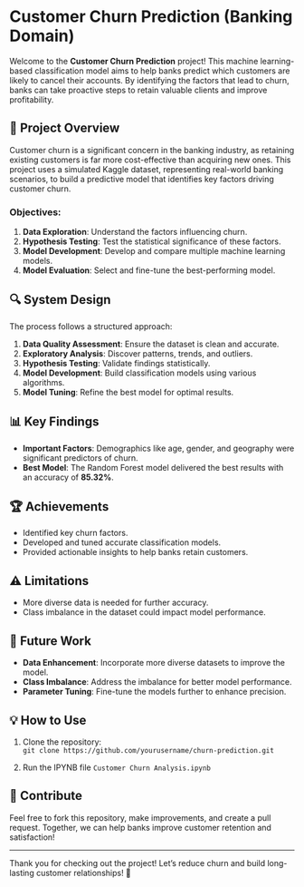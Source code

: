 # Customer Churn Prediction (Banking Domain)

Welcome to the **Customer Churn Prediction** project! This machine learning-based classification model aims to help banks predict which customers are likely to cancel their accounts. By identifying the factors that lead to churn, banks can take proactive steps to retain valuable clients and improve profitability.

## 🚀 **Project Overview**
Customer churn is a significant concern in the banking industry, as retaining existing customers is far more cost-effective than acquiring new ones. This project uses a simulated Kaggle dataset, representing real-world banking scenarios, to build a predictive model that identifies key factors driving customer churn.

### **Objectives:**
1. **Data Exploration**: Understand the factors influencing churn.
2. **Hypothesis Testing**: Test the statistical significance of these factors.
3. **Model Development**: Develop and compare multiple machine learning models.
4. **Model Evaluation**: Select and fine-tune the best-performing model.

## 🔍 **System Design**
The process follows a structured approach:
1. **Data Quality Assessment**: Ensure the dataset is clean and accurate.
2. **Exploratory Analysis**: Discover patterns, trends, and outliers.
3. **Hypothesis Testing**: Validate findings statistically.
4. **Model Development**: Build classification models using various algorithms.
5. **Model Tuning**: Refine the best model for optimal results.

## 📊 **Key Findings**
- **Important Factors**: Demographics like age, gender, and geography were significant predictors of churn.
- **Best Model**: The Random Forest model delivered the best results with an accuracy of **85.32%**.

## 🏆 **Achievements**
- Identified key churn factors.
- Developed and tuned accurate classification models.
- Provided actionable insights to help banks retain customers.

## ⚠️ **Limitations**
- More diverse data is needed for further accuracy.
- Class imbalance in the dataset could impact model performance.

## 🔮 **Future Work**
- **Data Enhancement**: Incorporate more diverse datasets to improve the model.
- **Class Imbalance**: Address the imbalance for better model performance.
- **Parameter Tuning**: Fine-tune the models further to enhance precision.

## 💡 **How to Use**
1. Clone the repository:  
   `git clone https://github.com/yourusername/churn-prediction.git`
   
2. Run the IPYNB file
   `Customer Churn Analysis.ipynb`

## 💬 **Contribute**
Feel free to fork this repository, make improvements, and create a pull request. Together, we can help banks improve customer retention and satisfaction!

---

Thank you for checking out the project! Let’s reduce churn and build long-lasting customer relationships! 🚀
